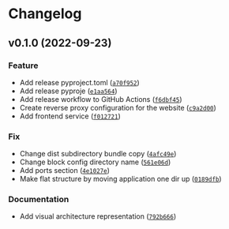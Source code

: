 # Changelog

<!--next-version-placeholder-->

## v0.1.0 (2022-09-23)
### Feature
* Add release pyproject.toml ([`a70f952`](https://github.com/gurland/pharmacy-reference/commit/a70f9521de394d3522985c294894e812ccfc207d))
* Add release pyproje ([`e1aa564`](https://github.com/gurland/pharmacy-reference/commit/e1aa5644294852f0e8ce26b7502fdd47b98d8f81))
* Add release workflow to GitHub Actions ([`f6dbf45`](https://github.com/gurland/pharmacy-reference/commit/f6dbf45d7ed33bcfc9ddb740749ba835385da44d))
* Create reverse proxy configuration for the website ([`c9a2d00`](https://github.com/gurland/pharmacy-reference/commit/c9a2d00b2b36140f669d4a1f5ff40907e9e3b7e4))
* Add frontend service ([`f012721`](https://github.com/gurland/pharmacy-reference/commit/f0127215c03dd5c40d2fb3a729accea2cf535e6f))

### Fix
* Change dist subdirectory bundle copy ([`4afc49e`](https://github.com/gurland/pharmacy-reference/commit/4afc49e821bf478e9adb18846ea5b0a0e9ec2653))
* Change block config directory name ([`561e06d`](https://github.com/gurland/pharmacy-reference/commit/561e06dd0256ba3bb5c4e14ed3c8fc8ff5e56c12))
* Add ports section ([`4e1027e`](https://github.com/gurland/pharmacy-reference/commit/4e1027ef83a725a63c8dee4f618157d2452bd8af))
* Make flat structure by moving application one dir up ([`0189dfb`](https://github.com/gurland/pharmacy-reference/commit/0189dfbe7c8693f17019b45a54f351389629377a))

### Documentation
* Add visual architecture representation ([`792b666`](https://github.com/gurland/pharmacy-reference/commit/792b6667225e940cdeaca2dcff1cca369b62c055))
